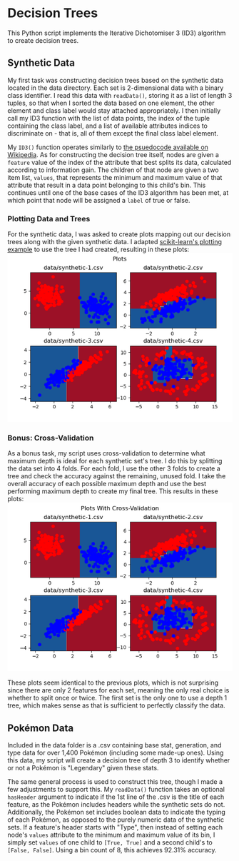 # Decision Trees

This Python script implements the Iterative Dichotomiser 3 (ID3) algorithm to create decision trees.

## Synthetic Data

My first task was constructing decision trees based on the synthetic data located in the data directory. Each set is 2-dimensional data with a binary class identifier. I read this data with `readData()`, storing it as a list of length 3 tuples, so that when I sorted the data based on one element, the other element and class label would stay attached appropriately. I then initially call my ID3 function with the list of data points, the index of the tuple containing the class label, and a list of available attributes indices to discriminate on - that is, all of them except the final class label element.

My `ID3()` function operates similarly to [the psuedocode available on Wikipedia](https://en.wikipedia.org/wiki/ID3_algorithm#Pseudocode). As for constructing the decision tree itself, nodes are given a `feature` value of the index of the attribute that best splits its data, calculated according to information gain. The children of that node are given a two item list, `values`, that represents the minimum and maximum value of that attribute that result in a data point belonging to this child's bin. This continues until one of the base cases of the ID3 algorithm has been met, at which point that node will be assigned a `label` of true or false.

### Plotting Data and Trees

For the synthetic data, I was asked to create plots mapping out our decision trees along with the given synthetic data. I adapted [scikit-learn's plotting example](https://scikit-learn.org/0.15/auto_examples/tree/plot_iris.html) to use the tree I had created, resulting in these plots: ![Plots](/media/plots.png)

### Bonus: Cross-Validation

As a bonus task, my script uses cross-validation to determine what maximum depth is ideal for each synthetic set's tree. I do this by splitting the data set into 4 folds. For each fold, I use the other 3 folds to create a tree and check the accuracy against the remaining, unused fold. I take the overall accuracy of each possible maximum depth and use the best performing maximum depth to create my final tree. This results in these plots: ![Plots](/media/cross-validated-plots.png)

These plots seem identical to the previous plots, which is not surprising since there are only 2 features for each set, meaning the only real choice is whether to split once or twice. The first set is the only one to use a depth 1 tree, which makes sense as that is sufficient to perfectly classify the data.

## Pokémon Data

Included in the data folder is a .csv containing base stat, generation, and type data for over 1,400 Pokémon (including some made-up ones). Using this data, my script will create a decision tree of depth 3 to identify whether or not a Pokémon is "Legendary" given these stats. 

The same general process is used to construct this tree, though I made a few adjustments to support this. My `readData()` function takes an optional `hasHeader` argument to indicate if the 1st line of the .csv is the title of each feature, as the Pokémon includes headers while the synthetic sets do not. Additionally, the Pokémon set includes boolean data to indicate the typing of each Pokémon, as opposed to the purely numeric data of the synthetic sets. If a feature's header starts with "Type", then instead of setting each node's `values` attribute to the minimum and maximum value of its bin, I simply set `values` of one child to `[True, True]` and a second child's to `[False, False]`. Using a bin count of 8, this achieves 92.31% accuracy.
